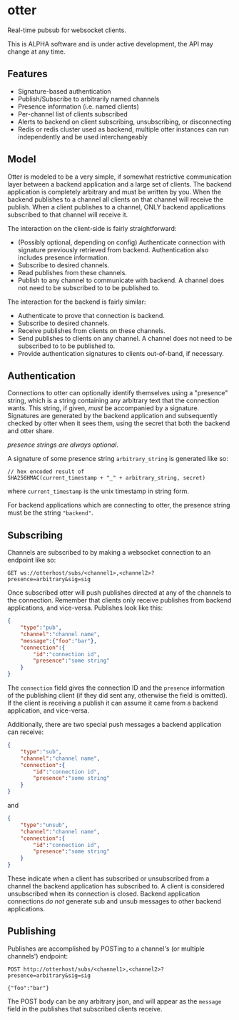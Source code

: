 # otter

Real-time pubsub for websocket clients.

This is ALPHA software and is under active development, the API may change at
any time.

## Features

* Signature-based authentication
* Publish/Subscribe to arbitrarily named channels
* Presence information (i.e. named clients)
* Per-channel list of clients subscribed
* Alerts to backend on client subscribing, unsubscribing, or disconnecting
* Redis or redis cluster used as backend, multiple otter instances can run
  independently and be used interchangeably

## Model

Otter is modeled to be a very simple, if somewhat restrictive communication
layer between a backend application and a large set of clients. The backend
application is completely arbitrary and must be written by you. When the backend
publishes to a channel all clients on that channel will receive the publish.
When a client publishes to a channel, ONLY backend applications subscribed to
that channel will receive it.

The interaction on the client-side is fairly straightforward:

* (Possibly optional, depending on config) Authenticate connection with
  signature previously retrieved from backend. Authentication also includes
  presence information.
* Subscribe to desired channels.
* Read publishes from these channels.
* Publish to any channel to communicate with backend. A channel does not need to
  be subscribed to to be published to.

The interaction for the backend is fairly similar:

* Authenticate to prove that connection is backend.
* Subscribe to desired channels.
* Receive publishes from clients on these channels.
* Send publishes to clients on any channel. A channel does not need to be
  subscribed to to be published to.
* Provide authentication signatures to clients out-of-band, if necessary.

## Authentication

Connections to otter can optionally identify themselves using a "presence"
string, which is a string containing any arbitrary text that the connection
wants. This string, if given, *must* be accompanied by a signature. Signatures
are generated by the backend application and subsequently checked by otter when
it sees them, using the secret that both the backend and otter share.

*presence strings are always optional*.

A signature of some presence string `arbitrary_string` is generated like so:

```
// hex encoded result of
SHA256HMAC(current_timestamp + "_" + arbitrary_string, secret)
```

where `current_timestamp` is the unix timestamp in string form.

For backend applications which are connecting to otter, the presence string must
be the string `"backend"`.

## Subscribing

Channels are subscribed to by making a websocket connection to an endpoint like
so:

```
GET ws://otterhost/subs/<channel1>,<channel2>?presence=arbitrary&sig=sig
```

Once subscribed otter will push publishes directed at any of the channels to the
connection. Remember that clients only receive publishes from backend
applications, and vice-versa. Publishes look like this:

```json
{
    "type":"pub",
    "channel":"channel name",
    "message":{"foo":"bar"},
    "connection":{
        "id":"connection id",
        "presence":"some string"
    }
}
```

The `connection` field gives the connection ID and the `presence` information of
the publishing client (if they did sent any, otherwise the field is omitted).
If the client is receiving a publish it can assume it came from a backend
application, and vice-versa.

Additionally, there are two special push messages a backend application can
receive:

```json
{
    "type":"sub",
    "channel":"channel name",
    "connection":{
        "id":"connection id",
        "presence":"some string"
    }
}
```

and

```json
{
    "type":"unsub",
    "channel":"channel name",
    "connection":{
        "id":"connection id",
        "presence":"some string"
    }
}
```

These indicate when a client has subscribed or unsubscribed from a channel the
backend application has subscribed to. A client is considered unsubscribed when
its connection is closed. Backend application connections *do not* generate sub
and unsub messages to other backend applications.

## Publishing

Publishes are accomplished by POSTing to a channel's (or multiple channels')
endpoint:

```
POST http://otterhost/subs/<channel1>,<channel2>?presence=arbitrary&sig=sig

{"foo":"bar"}
```

The POST body can be any arbitrary json, and will appear as the `message` field
in the publishes that subscribed clients receive.

